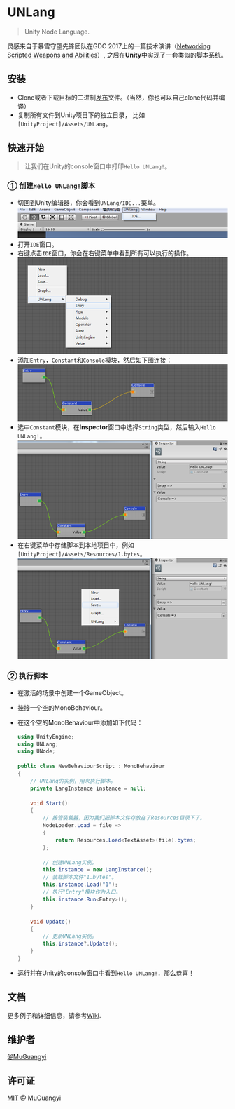 # UNLang

> Unity Node Language.

灵感来自于暴雪守望先锋团队在GDC 2017上的一篇技术演讲（[Networking Scripted Weapons and Abilities](https://www.gdcvault.com/play/1024653/Networking-Scripted-Weapons-and-Abilities)）, 之后在**Unity**中实现了一套类似的脚本系统。

## 安装

* Clone或者下载目标的二进制[发布](https://github.com/muguangyi/unlang-release)文件。（当然，你也可以自己clone代码并编译）
* 复制所有文件到Unity项目下的独立目录， 比如`[UnityProject]/Assets/UNLang`。

## 快速开始

> 让我们在Unity的console窗口中打印`Hello UNLang!`。

### ① 创建`Hello UNLang!`脚本

* 切回到Unity编辑器，你会看到`UNLang/IDE...`菜单。
  ![unlang-1](doc/unlang-1.png)
* 打开`IDE`窗口。
* 右键点击`IDE`窗口，你会在右键菜单中看到所有可以执行的操作。
  ![unlang-2](doc/unlang-2.png)
* 添加`Entry`，`Constant`和`Console`模块，然后如下图连接：
  ![unlang-3](doc/unlang-3.png)
* 选中`Constant`模块，在**Inspector**窗口中选择`String`类型，然后输入`Hello UNLang!`。
  ![unlang-4](doc/unlang-4.png)
* 在右键菜单中存储脚本到本地项目中，例如`[UnityProject]/Assets/Resources/1.bytes`。
  ![unlang-5](doc/unlang-5.png)

### ② 执行脚本

* 在激活的场景中创建一个GameObject。
* 挂接一个空的MonoBehaviour。
* 在这个空的MonoBehaviour中添加如下代码：
  
  ```csharp
  using UnityEngine;
  using UNLang;
  using UNode;

  public class NewBehaviourScript : MonoBehaviour
  {
      // UNLang的实例，用来执行脚本。
      private LangInstance instance = null;

      void Start()
      {
          // 接管装载器，因为我们把脚本文件存放在了Resources目录下了。
          NodeLoader.Load = file =>
          {
              return Resources.Load<TextAsset>(file).bytes;
          };

          // 创建UNLang实例。
          this.instance = new LangInstance();
          // 装载脚本文件"1.bytes"。
          this.instance.Load("1");
          // 执行"Entry"模块作为入口。
          this.instance.Run<Entry>();
      }

      void Update()
      {
          // 更新UNLang实例。
          this.instance?.Update();
      }
  }
  ```

* 运行并在Unity的console窗口中看到`Hello UNLang!`，那么恭喜！

## 文档

更多例子和详细信息，请参考[Wiki](https://github.com/muguangyi/unlang/wiki).

## 维护者

[@MuGuangyi](https://github.com/muguangyi)

## 许可证

[MIT](LICENSE) @ MuGuangyi
